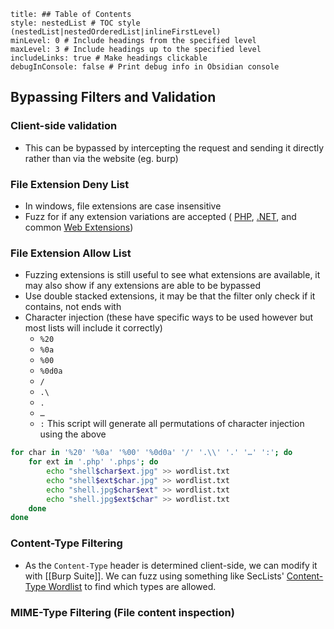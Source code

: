 ```table-of-contents
title: ## Table of Contents
style: nestedList # TOC style (nestedList|nestedOrderedList|inlineFirstLevel)
minLevel: 0 # Include headings from the specified level
maxLevel: 3 # Include headings up to the specified level
includeLinks: true # Make headings clickable
debugInConsole: false # Print debug info in Obsidian console
```
## Bypassing Filters and Validation
### Client-side validation
- This can be bypassed by intercepting the request and sending it directly rather than via the website (eg. burp)

### File Extension Deny List
- In windows, file extensions are case insensitive
- Fuzz for if any extension variations are accepted ( [PHP](https://github.com/swisskyrepo/PayloadsAllTheThings/blob/master/Upload%20Insecure%20Files/Extension%20PHP/extensions.lst), [.NET](https://github.com/swisskyrepo/PayloadsAllTheThings/tree/master/Upload%20Insecure%20Files/Extension%20ASP), and common [Web Extensions](https://github.com/danielmiessler/SecLists/blob/master/Discovery/Web-Content/web-extensions.txt))
### File Extension Allow List
- Fuzzing extensions is still useful to see what extensions are available, it may also show if any extensions are able to be bypassed 
- Use double stacked extensions, it may be that the filter only check if it contains, not ends with
- Character injection (these have specific ways to be used however but most lists will include it correctly)
	- `%20`
	- `%0a`
	- `%00`
	- `%0d0a`
	- `/`
	- `.\`
	- `.`
	- `…`
	- `:`
This script will generate all permutations of character injection using the above
```bash
for char in '%20' '%0a' '%00' '%0d0a' '/' '.\\' '.' '…' ':'; do
    for ext in '.php' '.phps'; do
        echo "shell$char$ext.jpg" >> wordlist.txt
        echo "shell$ext$char.jpg" >> wordlist.txt
        echo "shell.jpg$char$ext" >> wordlist.txt
        echo "shell.jpg$ext$char" >> wordlist.txt
    done
done
```

### Content-Type Filtering
- As the `Content-Type` header is determined client-side, we can modify it with [[Burp Suite]]. We can fuzz using something like SecLists' [Content-Type Wordlist](https://github.com/danielmiessler/SecLists/blob/master/Discovery/Web-Content/web-all-content-types.txt) to find which types are allowed.

### MIME-Type Filtering (File content inspection)
